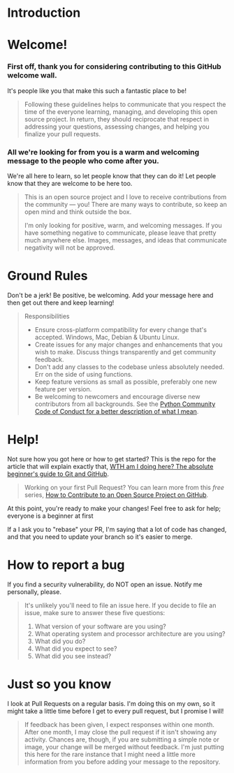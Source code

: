 # Introduction


# Welcome!

### First off, thank you for considering contributing to this GitHub welcome wall. 
It's people like you that make this such a fantastic place to be!

>Following these guidelines helps to communicate that you respect the time of the everyone learning, managing, and developing this open source project. In return, they should reciprocate that respect in addressing your questions, assessing changes, and helping you finalize your pull requests.

### All we're looking for from you is a warm and welcoming message to the people who come after you. 
We're all here to learn, so let people know that they can do it! Let people know that they are welcome to be here too.

> This is an open source project and I love to receive contributions from the community — you! There are many ways to contribute, so keep an open mind and think outside the box.
>
>I'm only looking for positive, warm, and welcoming messages. If you have something negative to communicate, please leave that pretty much anywhere else. Images, messages, and ideas that communicate negativity will not be approved.


# Ground Rules
Don't be a jerk! Be positive, be welcoming. Add your message here and then get out there and keep learning!

> Responsibilities
> * Ensure cross-platform compatibility for every change that's accepted. Windows, Mac, Debian & Ubuntu Linux.
> * Create issues for any major changes and enhancements that you wish to make. Discuss things transparently and get community feedback.
> * Don't add any classes to the codebase unless absolutely needed. Err on the side of using functions.
> * Keep feature versions as small as possible, preferably one new feature per version.
> * Be welcoming to newcomers and encourage diverse new contributors from all backgrounds. See the [Python Community Code of Conduct for a better description of what I mean](https://www.python.org/psf/codeofconduct/).

# Help!
Not sure how you got here or how to get started? This is the repo for the article that will explain exactly that, [WTH am I doing here? The absolute beginner's guide to Git and GitHub](https://).

> Working on your first Pull Request? You can learn more from this *free* series, [How to Contribute to an Open Source Project on GitHub](https://egghead.io/series/how-to-contribute-to-an-open-source-project-on-github).


At this point, you're ready to make your changes! Feel free to ask for help; everyone is a beginner at first 

If a I ask you to "rebase" your PR, I'm saying that a lot of code has changed, and that you need to update your branch so it's easier to merge.

# How to report a bug

If you find a security vulnerability, do NOT open an issue. Notify me personally, please.
>
>It's unlikely you'll need to file an issue here. If you decide to file an issue, make sure to answer these five questions:
>
> 1. What version of your software are you using?
> 2. What operating system and processor architecture are you using?
> 3. What did you do?
> 4. What did you expect to see?
> 5. What did you see instead?

# Just so you know
I look at Pull Requests on a regular basis. I'm doing this on my own, so it might take a little time before I get to every pull request, but I promise I will!
> If feedback has been given, I expect responses within one month. After one month, I may close the pull request if it isn't showing any activity. Chances are, though, if you are submitting a simple note or image, your change will be merged without feedback. I'm just putting this here for the rare instance that I might need a little more information from you before adding your message to the repository.

